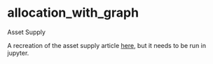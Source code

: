 # allocation_with_graph
Asset Supply

A recreation of the asset supply article [here](http://www.philosophicaleconomics.com/2013/12/the-single-greatest-predictor-of-future-stock-market-returns/), but it needs to be run in jupyter.
